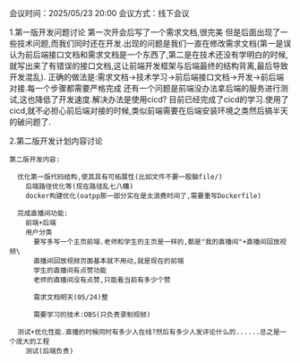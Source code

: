会议时间：2025/05/23 20:00
会议方式：线下会议

1.第一版开发问题讨论
  第一次开会后写了一个需求文档,很完美
  但是后面出现了一些技术问题,而我们同时还在开发.出现的问题是我们一直在修改需求文档(第一是误认为前后端接口文档和需求文档是一个东西了,第二是在技术还没有学明白的时候,就写出来了有错误的接口文档,这让前端开发框架与后端最终的结构背离,最后导致开发混乱).
  正确的做法是:需求文档->技术学习->前后端接口文档->开发->前后端对接.每一个步骤都需要严格完成
  还有一个问题是前端没办法拿后端的服务进行测试,这也降低了开发速度.解决办法是使用cicd?
  目前已经完成了cicd的学习.使用了cicd,就不必担心前后端对接的时候,类似前端需要在后端安装环境之类然后搞半天的破问题了.


2.第二版开发计划内容讨论

    第二版开发内容:

      优化第一版代码结构,使其具有可拓展性(比如文件不要一股脑file/)
        后端路径优化等(现在路径乱七八糟)
        docker构建优化(oatpp那一部分实在是太浪费时间了,需要重写Dockerfile)

      完成直播间功能:
        前端+后端
        用户分类
          要写多写一个主页前端.老师和学生的主页是一样的,都是"我的直播间"+直播间回放视频\
          直播间回放视频页面基本就不用动,就是现在的前端
          学生的直播间有点赞功能
          老师的直播间没有点赞,只能看当前有多少个赞

          需求文档明天(05/24)整

          需要学习的技术:OBS(只负责录制视频)

      测试+优化性能.直播的时候同时有多少人在线?然后有多少人发评论什么的......总之是一个庞大的工程
        测试(后端负责)





